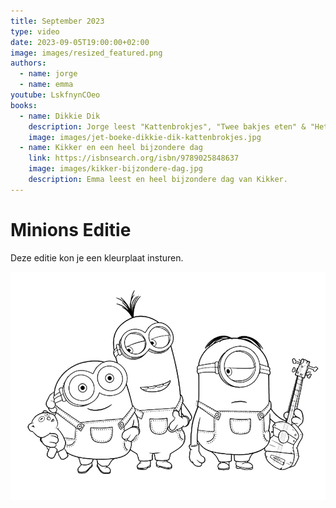 ```yaml
---
title: September 2023
type: video
date: 2023-09-05T19:00:00+02:00
image: images/resized_featured.png
authors:
  - name: jorge
  - name: emma
youtube: LskfnynCOeo
books:
  - name: Dikkie Dik
    description: Jorge leest "Kattenbrokjes", "Twee bakjes eten" & "Het schoteltje melk" voor van Dikkie Dik
    image: images/jet-boeke-dikkie-dik-kattenbrokjes.jpg
  - name: Kikker en een heel bijzondere dag
    link: https://isbnsearch.org/isbn/9789025848637
    image: images/kikker-bijzondere-dag.jpg
    description: Emma leest en heel bijzondere dag van Kikker.
---
```


# Minions Editie

Deze editie kon je een kleurplaat insturen.

![Kleurplaat](./minions-tekening.png)